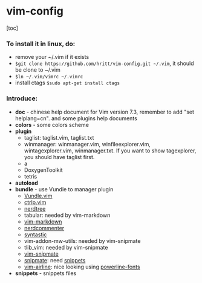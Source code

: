 # vim-config

[toc]

### To install it in linux, do:
- remove your ~/.vim if it exists
- `$git clone https://github.com/hritt/vim-config.git ~/.vim`, it should be clone to ~/.vim
- `$ln ~/.vim/vimrc ~/.vimrc`
- install ctags `$sudo apt-get install ctags`

### Introduce:
- **doc** - chinese help document for Vim version 7.3, remember to add "set helplang=cn". and some plugins help documents
- **colors** - some colors scheme
- **plugin**
	* taglist: taglist.vim, taglist.txt
	* winmanager: winmanager.vim, winfileexplorer.vim, wintagexplorer.vim, winmanager.txt. If you want to show tagexplorer, you should have taglist first.
	* a
	* DoxygenToolkit
	* tetris
- **autoload**
- **bundle** - use Vundle to manager plugin
	* [Vundle.vim](https://github.com/kien/ctrlp.vim)
	* [ctrlp.vim](https://github.com/kien/ctrlp.vim)
	* [nerdtree](https://github.com/scrooloose/nerdtree)
	* tabular: needed by vim-markdown
	* [vim-markdown](https://github.com/plasticboy/vim-markdown)
	* [nerdcommenter](https://github.com/scrooloose/nerdcommenter)
	* [syntastic](https://github.com/scrooloose/syntastic)
	* vim-addon-mw-utils: needed by vim-snipmate
	* tlib_vim: needed by vim-snipmate
	* [vim-snipmate](https://github.com/garbas/vim-snipmate)
	* [snipmate](https://github.com/garbas/vim-snipmate): need [snippets](http://gthub.com/honza/vim-snippets/tree/master/snippets)
	* [vim-airline](https://github.com/vim-airline/vim-airline): nice looking using [powerline-fonts](https://github.com/powerline/fonts/)
- **snippets** - snippets files

